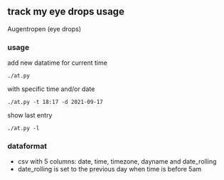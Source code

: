## track my eye drops usage

Augentropen (eye drops)


### usage

add new datatime for current time
```
./at.py
```

with specific time and/or date
```
./at.py -t 18:17 -d 2021-09-17
```

show last entry
```
./at.py -l
```


### dataformat

- csv with 5 columns: date, time, timezone, dayname and date_rolling
- date_rolling is set to the previous day when time is before 5am
